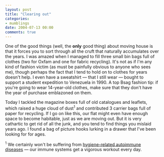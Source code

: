 ```yaml
---
layout: post
title: "Clearing out"
categories:
- mumblings
date: 2004-07-13 00:00
comments: true
---
```


<p>One of the good things (well, the <strong>only</strong> good thing) about moving house is that it forces you to sort through all the cruft that naturally accumulates over the years. I was amazed when I managed to fill three small bin bags full of clothes (two for Oxfam and one for fabric recycling). It's not as if I'm any kind of fashion victim (as must be painfully obvious to anyone who sees me), though perhaps the fact that I tend to hold on to clothes for years doesn't help. I even have a sweatshirt &mdash; that I still wear &mdash; bought to support a student expedition to Venezuela in 1990. A top Bsag fashion tip: if you're going to wear 14-year-old clothes, make sure that they don't have the year of purchase emblazoned on them.</p><p>Today I tackled the magazine boxes full of old catalogues and leaflets, which raised a huge cloud of dust<sup>1</sup> and contributed 3 carrier bags full of paper for recycling. If I go on like this, our flat might even have enough space to become habitable, just as we are moving out. But it is very cathartic to get rid of all the junk, and you tend to find things you mislaid years ago. I found a bag of picture hooks lurking in a drawer that I've been looking for for ages.</p><p><sup>1</sup> We certainly won't be suffering from <a href="http://www.sciencenews.org/pages/sn_arc99/8_14_99/bob2.htm" title="The Hygiene Hypothesis">hygiene-related autoimmune diseases</a> &mdash; our immune systems get a vigorous workout every day.</p>


